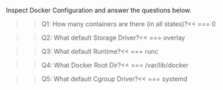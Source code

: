 Inspect Docker Configuration and answer the questions below.

>>Q1: How many containers are there (in all states)?<<
=== 0

>>Q2: What default Storage Driver?<<
=== overlay

>>Q3: What default Runtime?<<
=== runc

>>Q4: What Docker Root Dir?<<
=== /var/lib/docker

>>Q5: What default Cgroup Driver?<<
=== systemd

